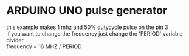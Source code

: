 # ARDUINO UNO pulse generator  
this example makes 1 mhz and 50% dutycycle pulse on the pin 3  
if you want to change the frequency just change the 'PERIOD' variable divider  
frequency = 16 MHZ / PERIOD  
